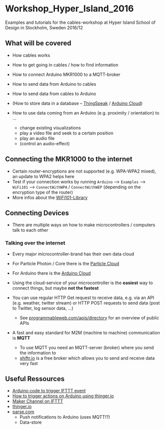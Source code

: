 # Workshop_Hyper_Island_2016
Examples and tutorials for the cables-workshop at Hyper Island School of Design in Stockholm, Sweden 2016/12

## What will be covered

- How cables works
- How to get going in cables / how to find information


- How to connect Arduino MKR1000 to a MQTT-broker
- How to send data from Arduino to cables
- How to send data from cables to Arduino
- (How to store data in a database – [ThingSpeak](https://thingspeak.com) / [Arduino Cloud](https://cloud.arduino.cc))
- How to use data coming from an Arduino (e.g. proximity / orientation) to …
  - change existing visualizations
  - play a video file and seek to a certain position
  - play an audio file
  - (control an audio-effect)

## Connecting the MKR1000 to the internet

- Certain router-encryptions are not supported (e.g. WPA-WPA2 mixed), an update to WPA2 helps here
- Test if your connection works by running `Arduino` —> `Examples` —> `WiFi101` —> `ConnectWithWPA` / `ConnectWithWEP` (depending on the encryption type of the router)
- More infos about the [WiFi101-Library](https://www.arduino.cc/en/Reference/WiFi101)

## Connecting Devices

- ​There are multiple ways on how to make microcontrollers / computers talk to each other 

### Talking over the internet

- Every major microcontroller-brand has their own data cloud

- For Particle Photon / Core there is the [Particle Cloud](https://www.particle.io/products/platform/particle-cloud)

- For Arduino there is the [Arduino Cloud](https://cloud.arduino.cc/cloud)

- Using the cloud-service of your microcontroller is the **easiest** way to connect things, but maybe **not the fastest**

- You can use regular HTTP Get request to receive data, e.g. via an API (e.g. weather, twitter stream) or HTTP POST requests to send data (post to Twitter, log sensor data, …)

  - See [programmableweb.com/apis/directory](http://www.programmableweb.com/apis/directory) for an overview of public APIs

- A fast and easy standard for M2M (machine to machine) communication is **MQTT**

  - To use MQTT you need an MQTT-server (broker) where you send the information to
  - [shiftr.io](https://shiftr.io) is a free broker which allows you to send and receive data very fast

## Useful Ressources

- [Arduino code to trigger IFTTT event](https://gist.github.com/outofmbufs/d6ced37b49a484c495f0)
- [How to trigger actions on Arduino using thinger.io](https://community.thinger.io/t/make-your-iot-things-react-to-hundred-of-ifttt-events/41)
- [Maker Channel on IFTTT](https://ifttt.com/maker)
- [thinger.io](https://thinger.io/)
- [parse.com](http://parse.com/)
  - Push notifications to Arduino (uses MQTT!?)
  - Data-store

